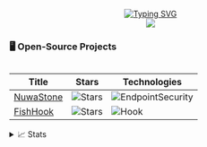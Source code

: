 <p align="center">
<a href="https://github.com/ConradSun">
    <img src="https://readme-typing-svg.demolab.com?font=Georgia&size=18&duration=2000&pause=10&multiline=true&width=500&height=80&lines=Conrad+Sun;Master+%7C+Software+Engineer" alt="Typing SVG" />
</a>
<br/>

<!-- <a href="https://github.com/ConradSun">
    <img src="https://github-readme-stats.vercel.app/api?username=drkostas&show_icons=true&count_private=true&show_icons=true&hide_border=true&hide_title=true&card_width=300px&hide_rank=true&bg_color=00000000&theme=dracula">
</a> -->

<a href="https://github.com/ConradSun">
    <img src="https://github-stats-alpha.vercel.app/api?username=ConradSun&cc=22272e&tc=37BCF6&ic=fff&bc=0000">
</a>

</p>

### 🖥️ Open-Source Projects

<table>

|Title | Stars | Technologies|
|--|--|--|
| [NuwaStone](https://github.com/ConradSun/NuwaStone) | <img alt="Stars" src="https://img.shields.io/github/stars/ConradSun/NuwaStone?style=flat-square&labelColor=black"/> | ![EndpointSecurity](https://img.shields.io/badge/ES-endpoint%20security-lightgrey)|
| [FishHook](https://github.com/ConradSun/FishHook) | <img alt="Stars" src="https://img.shields.io/github/stars/ConradSun/FishHook?style=flat-square&labelColor=black"/> | ![Hook](https://img.shields.io/badge/Hook-mach----o-black)|

</td><td>

</td></tr> </table>

<details>
<summary>📈 Stats</summary>
<br>
My Github Stats

![](http://github-profile-summary-cards.vercel.app/api/cards/profile-details?username=ConradSun&theme=dracula) 
![](http://github-profile-summary-cards.vercel.app/api/cards/repos-per-language?username=ConradSun&theme=dracula) 
![](http://github-profile-summary-cards.vercel.app/api/cards/most-commit-language?username=ConradSun&theme=dracula)

<br>
Currently Coding:

[![spotify-github-profile](https://spotify-github-profile.vercel.app/api/view?uid=11159336621&cover_image=true&theme=novatorem&show_offline=true&bar_color=53b14f&bar_color_cover=false)](https://github.com/ConradSun/NuwaStone)

</details>
